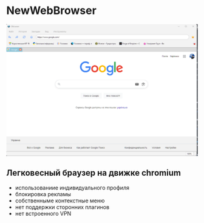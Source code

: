 # NewWebBrowser
![image](https://github.com/Ollegra/NewWebBrowser/blob/main/screenshot.png)
## Легковесный браузер на движке chromium
 - использованиие индивидуального профиля
 - блокировка рекламы
 - собственныме контекстные меню
 - нет поддержки сторонних плагинов
 - нет встроенного VPN
